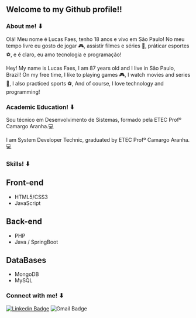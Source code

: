 ## Welcome to my Github profile!!

###  About me! ⬇
<p>Olá! Meu nome é Lucas Faes, tenho 18 anos e vivo em São Paulo! No meu tempo livre eu gosto de jogar 🎮, assistir filmes e séries 🍕, práticar esportes ⚽, e é claro, eu amo tecnologia e programação! <p>

<p>Hey! My name is Lucas Faes, I am 87 years old and I live in São Paulo, Brazil! On my free time, I like to playing games 🎮, I watch movies and series 🍕, I also practiced sports ⚽, And of course, I love technology and programming! <p>

### Academic Education! ⬇
<p>Sou técnico em Desenvolvimento de Sistemas, formado pela ETEC Profº Camargo Aranha.💻<p>
<p>I am System Developer Technic, graduated by ETEC Profº Camargo Aranha.💻<p>

### Skills! ⬇
## Front-end
+ HTML5/CSS3 
+ JavaScript 
## Back-end
+ PHP
+ Java / SpringBoot
## DataBases
+ MongoDB
+ MySQL

### Connect with me! ⬇

[![Linkedin Badge](https://img.shields.io/badge/-LucasFaes-0a66c2?style=flat-square&logo=Linkedin&logoColor=white&link=https://www.linkedin.com/in/lucasfaes/)](https://www.linkedin.com/in/lucasfaes/) 
![Gmail Badge](https://img.shields.io/badge/-lucasfaes2010@gmail.com-d7413b?style=flat-square&logo=Gmail&logoColor=white&link=mailto:lucasfaes2010@gmail.com)
